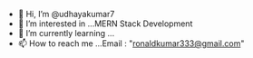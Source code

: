 - 👋 Hi, I’m @udhayakumar7
- 👀 I’m interested in ...MERN Stack Development
- 🌱 I’m currently learning ...
- 📫 How to reach me ...Email : "ronaldkumar333@gmail.com"

<!---
udhayakumar7/udhayakumar7 is a ✨ special ✨ repository because its `README.md` (this file) appears on your GitHub profile.
You can click the Preview link to take a look at your changes.
--->
